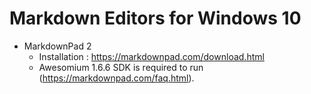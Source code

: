 # Markdown Editors for Windows 10

- MarkdownPad 2
	- Installation : https://markdownpad.com/download.html
	- Awesomium 1.6.6 SDK is required to run (https://markdownpad.com/faq.html).
